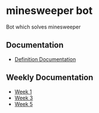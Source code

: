 # minesweeper bot

Bot which solves minesweeper

## Documentation
-   [Definition Documentation](https://github.com/KaimioL/minesweeper-bot/blob/master/documentation/Definition-Documentation.md)

## Weekly Documentation
-   [Week 1](https://github.com/KaimioL/minesweeper-bot/blob/master/documentation/Week-1.md)
-   [Week 3](https://github.com/KaimioL/minesweeper-bot/blob/master/documentation/Week-3.md)
-   [Week 5](https://github.com/KaimioL/minesweeper-bot/blob/master/documentation/Week-5.md)
